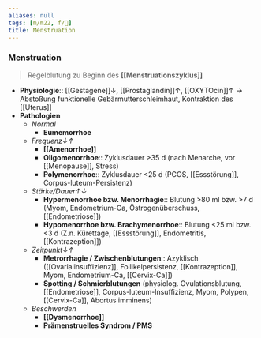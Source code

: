 ```yaml
---
aliases: null
tags: [m/m22, f/🦩]
title: Menstruation
---
```

### Menstruation
> Regelblutung zu Beginn des **[[Menstruationszyklus]]**
- **Physiologie**:: [[Gestagene]]↓, [[Prostaglandin]]↑, [[OXYTOcin]]↑ → Abstoßung funktionelle Gebärmutterschleimhaut, Kontraktion des [[Uterus]]
- **Pathologien**
	- *Normal* 
		- **Eumemorrhoe**
	- *Frequenz↓↑* 
		- **[[Amenorrhoe]]**
		- **Oligomenorrhoe**:: Zyklusdauer >35 d (nach Menarche, vor [[Menopause]], Stress)
		- **Polymenorrhoe**:: Zyklusdauer <25 d (PCOS, [[Essstörung]], Corpus-luteum-Persistenz)
	- *Stärke/Dauer↑↓*
		- **Hypermenorrhoe bzw. Menorrhagie**:: Blutung >80 ml bzw. >7 d (Myom, Endometrium-Ca, Östrogenüberschuss, [[Endometriose]])
		- **Hypomenorrhoe bzw. Brachymenorrhoe**:: Blutung <25 ml bzw. <3 d (Z.n. Kürettage, [[Essstörung]], Endometritis, [[Kontrazeption]])
	- *Zeitpunkt↓↑*
		- **Metrorrhagie / Zwischenblutungen**:: Azyklisch ([[Ovarialinsuffizienz]], Follikelpersistenz, [[Kontrazeption]], Myom, Endometrium-Ca, [[Cervix-Ca]])
		- **Spotting / Schmierblutungen** (physiolog. Ovulationsblutung, [[Endometriose]], Corpus-luteum-Insuffizienz, Myom, Polypen, [[Cervix-Ca]], Abortus imminens)
	- *Beschwerden* 
		- **[[Dysmenorrhoe]]**
		- **Prämenstruelles Syndrom / PMS**